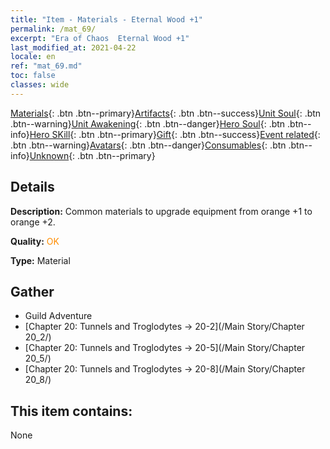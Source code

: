 ```yaml
---
title: "Item - Materials - Eternal Wood +1"
permalink: /mat_69/
excerpt: "Era of Chaos  Eternal Wood +1"
last_modified_at: 2021-04-22
locale: en
ref: "mat_69.md"
toc: false
classes: wide
---
```

 [Materials](/Items/){: .btn .btn--primary}[Artifacts](/Items/Artifacts/){: .btn .btn--success}[Unit Soul](/Items/UnitSoul/){: .btn .btn--warning}[Unit Awakening](/Items/UnitAwakening/){: .btn .btn--danger}[Hero Soul](/Items/HeroSoul/){: .btn .btn--info}[Hero SKill](/Items/HeroSkill/){: .btn .btn--primary}[Gift](/Items/Gift/){: .btn .btn--success}[Event related](/Items/Events/){: .btn .btn--warning}[Avatars](/Items/Avatars/){: .btn .btn--danger}[Consumables](/Items/Consumables/){: .btn .btn--info}[Unknown](/Items/Unknown/){: .btn .btn--primary}

## Details
 **Description:** Common materials to upgrade equipment from orange +1 to orange +2.

 **Quality:** <span style="color: #FF8C00">OK</span>

 **Type:** Material

## Gather

*    Guild Adventure 
*    [Chapter 20: Tunnels and Troglodytes -> 20-2](/Main Story/Chapter 20_2/) 
*    [Chapter 20: Tunnels and Troglodytes -> 20-5](/Main Story/Chapter 20_5/) 
*    [Chapter 20: Tunnels and Troglodytes -> 20-8](/Main Story/Chapter 20_8/) 

## This item contains:

  None


